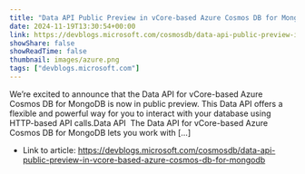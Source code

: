 ```yaml
---
title: "Data API Public Preview in vCore-based Azure Cosmos DB for MongoDB"
date: 2024-11-19T13:30:54+00:00
link: https://devblogs.microsoft.com/cosmosdb/data-api-public-preview-in-vcore-based-azure-cosmos-db-for-mongodb
showShare: false
showReadTime: false
thumbnail: images/azure.png
tags: ["devblogs.microsoft.com"]
---
```

We’re excited to announce that the Data API for vCore-based Azure Cosmos DB for MongoDB is now in public preview. This Data API offers a flexible and powerful way for you to interact with your database using HTTP-based API calls.Data API  The Data API for vCore-based Azure Cosmos DB for MongoDB lets you work with […]

- Link to article: https://devblogs.microsoft.com/cosmosdb/data-api-public-preview-in-vcore-based-azure-cosmos-db-for-mongodb